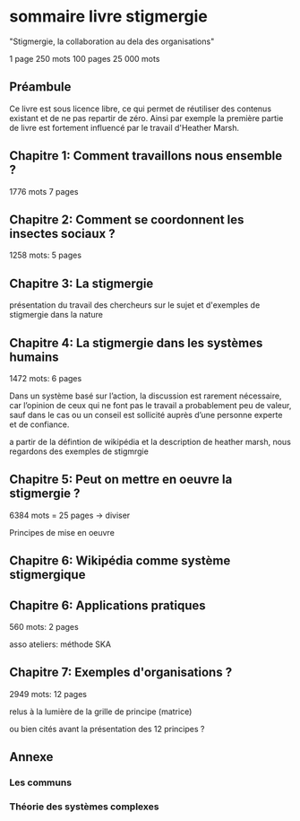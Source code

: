 # sommaire livre stigmergie

"Stigmergie, la collaboration au dela des organisations"

1 page 	250 mots
100 pages 	25 000 mots

## Préambule

Ce livre est sous licence libre, ce qui permet de réutiliser des contenus existant et de ne pas repartir de zéro. Ainsi par exemple la première partie de livre est fortement influencé par le travail d'Heather Marsh.



## Chapitre 1: Comment travaillons nous ensemble ?

1776 mots 7 pages

## Chapitre 2: Comment se coordonnent les insectes sociaux ?

1258 mots: 5 pages

## Chapitre 3: La stigmergie

présentation du travail des chercheurs sur le sujet et d'exemples de stigmergie dans la nature 

## Chapitre 4: La stigmergie dans les systèmes humains

1472 mots: 6 pages

Dans un système basé sur l’action, la discussion est rarement nécessaire, car l’opinion de ceux qui ne font pas le travail a probablement peu de valeur, sauf dans le cas ou un conseil est sollicité auprès d’une personne experte et de confiance.

a partir de la défintion de wikipédia et la description de heather marsh, nous regardons des exemples de stigmrgie

## Chapitre 5: Peut on mettre en oeuvre la stigmergie ?

6384 mots = 25 pages -> diviser

Principes de mise en oeuvre

## Chapitre 6: Wikipédia comme système stigmergique


## Chapitre 6: Applications pratiques

560 mots: 2 pages

asso
ateliers: méthode SKA


## Chapitre 7: Exemples d'organisations ?

2949 mots: 12 pages

relus à la lumière de la grille de principe (matrice)

ou bien cités avant la présentation des 12 principes ?

## Annexe

### Les communs

### Théorie des systèmes complexes


